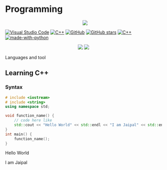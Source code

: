 # Programming

<p align="center"> 
 <a href="https://github-readme-stats-eight-theta.vercel.app/api/top-langs/?username=BhJaipal&layout=compact&langs_count=16&theme=dark&background=black"> 
    <img src="http://github-readme-stats-eight-theta.vercel.app/api/top-langs/?username=BhJaipal&layout=compact&langs_count=16&background=black&theme=dark" style="margin-left:10px"/> 
  </a> 
</p>

[![Visual Studio Code](https://img.shields.io/badge/--007ACC?logo=visual%20studio%20code&logoColor=ffffff)](https://code.visualstudio.com)
[![C++](https://img.shields.io/badge/--fff?logo=cplusplus&logoColor=05f)](https://cplusplus.com/) 
[![GitHub](https://badgen.net/badge/icon/github?icon=github&label&color=black)](https://github.com) 
[![GitHub stars](https://img.shields.io/github/stars/BhJaipal/Programming.svg?style=social&label=Star&maxAge=2592000)](https://github.com/BhJaipal/Programming)
[![C++](https://img.shields.io/badge/--fff?logo=jupyter)](https://cplusplus.com/)
[![made-with-python](https://img.shields.io/badge/Made%20with-cpp-1f425f.svg)](https://www.cpluslus.com)
<p align="center">
    <img src="https://img.shields.io/github/last-commit/BhJaipal/Programming?color=purple&style=plastic">
    <img src="https://img.shields.io/github/contributors/BhJaipal/Programming?color=blue&style=plastic">
</p>
Languages and tool
<img src="https://skillicons.dev/icons?i=github,html,css,js,cpp,py,vscode"/><br>

## Learning C++

### Syntax
```cpp
# include <iostream>
# include <string>
using namespace std;

void function_name() {
    // code here like
    std::cout << "Hello World" << std::endl << "I am Jaipal" << std::endl;
}
int main() {
    function_name();
}
```

Hello World

I am Jaipal
